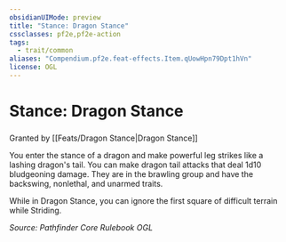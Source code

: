```yaml
---
obsidianUIMode: preview
title: "Stance: Dragon Stance"
cssclasses: pf2e,pf2e-action
tags:
  - trait/common
aliases: "Compendium.pf2e.feat-effects.Item.qUowHpn79Dpt1hVn"
license: OGL
---
```

# Stance: Dragon Stance

### 






Granted by [[Feats/Dragon Stance|Dragon Stance]]

You enter the stance of a dragon and make powerful leg strikes like a lashing dragon's tail. You can make dragon tail attacks that deal 1d10 bludgeoning damage. They are in the brawling group and have the backswing, nonlethal, and unarmed traits.

While in Dragon Stance, you can ignore the first square of difficult terrain while Striding.

*Source: Pathfinder Core Rulebook*
*OGL*